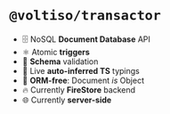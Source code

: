 # `@voltiso/transactor`

- 🗄️ NoSQL **Document Database** API
- ⚛️ Atomic **triggers**
- 👮 **Schema** validation
- 🚗 Live **auto-inferred TS** typings
- 🟰 **ORM-free**: Document _is_ Object
- 🔥 Currently **FireStore** backend
- 🌐 Currently **server-side**
